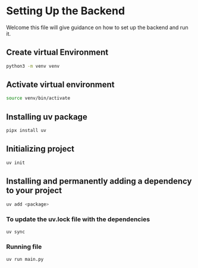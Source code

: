 # Setting Up the Backend

Welcome this file will give guidance on how to set up the backend and run it.

## Create virtual Environment

```sh
python3 -m venv venv
```

## Activate virtual environment

```sh
source venv/bin/activate
```

## Installing uv package

```sh
pipx install uv
```

## Initializing project

```sh
uv init
```

## Installing and permanently adding a dependency to your project

```sh
uv add <package>
```

### To update the uv.lock file with the dependencies

```sh
uv sync
```

### Running file

```sh
uv run main.py
```
